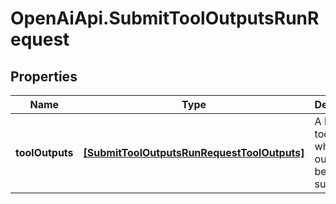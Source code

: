 # OpenAiApi.SubmitToolOutputsRunRequest

## Properties
Name | Type | Description | Notes
------------ | ------------- | ------------- | -------------
**toolOutputs** | [**[SubmitToolOutputsRunRequestToolOutputs]**](SubmitToolOutputsRunRequestToolOutputs.md) | A list of tools for which the outputs are being submitted. | 
